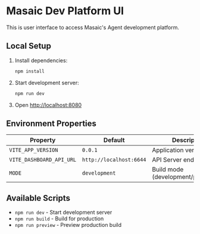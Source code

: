 # Masaic Dev Platform UI

This is user interface to access Masaic's Agent development platform.

## Local Setup

1. Install dependencies:
   ```bash
   npm install
   ```

2. Start development server:
   ```bash
   npm run dev
   ```

3. Open [http://localhost:8080](http://localhost:8080)

## Environment Properties

| Property | Default | Description                        |
|----------|---------|------------------------------------|
| `VITE_APP_VERSION` | `0.0.1` | Application version                |
| `VITE_DASHBOARD_API_URL` | `http://localhost:6644` | API Server endpoint                |
| `MODE` | `development` | Build mode (development/production) |

## Available Scripts

- `npm run dev` - Start development server
- `npm run build` - Build for production
- `npm run preview` - Preview production build
